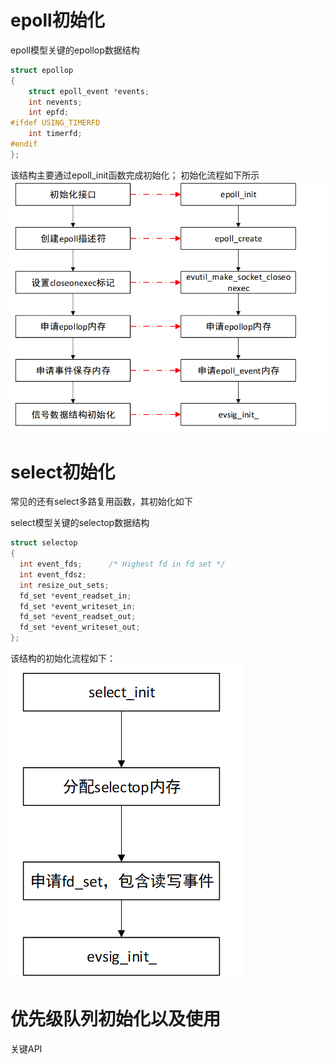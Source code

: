 # epoll初始化
epoll模型关键的epollop数据结构
~~~c
struct epollop
{
    struct epoll_event *events;
    int nevents;
    int epfd;
#ifdef USING_TIMERFD
    int timerfd;
#endif
};
~~~

该结构主要通过epoll_init函数完成初始化；
初始化流程如下所示
![](images/Pasted%20image%2020241210000004.png)
# select初始化
常见的还有select多路复用函数，其初始化如下

select模型关键的selectop数据结构
~~~c
struct selectop 
{
  int event_fds;      /* Highest fd in fd set */
  int event_fdsz;
  int resize_out_sets;
  fd_set *event_readset_in;
  fd_set *event_writeset_in;
  fd_set *event_readset_out;
  fd_set *event_writeset_out;
};
~~~

该结构的初始化流程如下：
![select初始化](images/Pasted%20image%2020241210233830.png)
# **优先级队列初始化以及使用**
关键API
